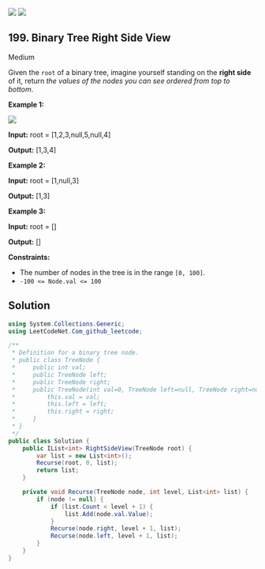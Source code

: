 [![](https://img.shields.io/github/stars/LeetCode-in-Net/LeetCode-in-Net?label=Stars&style=flat-square)](https://github.com/LeetCode-in-Net/LeetCode-in-Net)
[![](https://img.shields.io/github/forks/LeetCode-in-Net/LeetCode-in-Net?label=Fork%20me%20on%20GitHub%20&style=flat-square)](https://github.com/LeetCode-in-Net/LeetCode-in-Net/fork)

## 199\. Binary Tree Right Side View

Medium

Given the `root` of a binary tree, imagine yourself standing on the **right side** of it, return _the values of the nodes you can see ordered from top to bottom_.

**Example 1:**

![](https://assets.leetcode.com/uploads/2021/02/14/tree.jpg)

**Input:** root = [1,2,3,null,5,null,4]

**Output:** [1,3,4] 

**Example 2:**

**Input:** root = [1,null,3]

**Output:** [1,3] 

**Example 3:**

**Input:** root = []

**Output:** [] 

**Constraints:**

*   The number of nodes in the tree is in the range `[0, 100]`.
*   `-100 <= Node.val <= 100`

## Solution

```csharp
using System.Collections.Generic;
using LeetCodeNet.Com_github_leetcode;

/**
 * Definition for a binary tree node.
 * public class TreeNode {
 *     public int val;
 *     public TreeNode left;
 *     public TreeNode right;
 *     public TreeNode(int val=0, TreeNode left=null, TreeNode right=null) {
 *         this.val = val;
 *         this.left = left;
 *         this.right = right;
 *     }
 * }
 */
public class Solution {
    public IList<int> RightSideView(TreeNode root) {
        var list = new List<int>();
        Recurse(root, 0, list);
        return list;
    }

    private void Recurse(TreeNode node, int level, List<int> list) {
        if (node != null) {
            if (list.Count < level + 1) {
                list.Add(node.val.Value);
            }
            Recurse(node.right, level + 1, list);
            Recurse(node.left, level + 1, list);
        }
    }
}
```